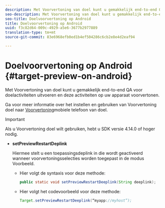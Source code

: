```yaml
---
description: Met Voorvertoning van doel kunt u gemakkelijk end-to-end QA voor doelactiviteiten uitvoeren en deze activiteiten op uw apparaat voorvertonen.
seo-description: Met Voorvertoning van doel kunt u gemakkelijk end-to-end QA voor doelactiviteiten uitvoeren en deze activiteiten op uw apparaat voorvertonen.
seo-title: Doelvoorvertoning op Android
title: Doelvoorvertoning op Android
uuid: f3c82d64-009c-4929-a5e6-3677b2977889
translation-type: tm+mt
source-git-commit: 83e6968efb0ed1b4ef504286c6cb2e8e4d2eaf94

---
```



# Doelvoorvertoning op Android {#target-preview-on-android}

Met Voorvertoning van doel kunt u gemakkelijk end-to-end QA voor doelactiviteiten uitvoeren en deze activiteiten op uw apparaat voorvertonen.

Ga voor meer informatie over het instellen en gebruiken van Voorvertoning doel naar [Voorvertoning](https://docs.adobe.com/content/help/en/target/using/implement-target/mobile-apps/target-mobile-preview.html)mobiele telefoon van doel.

>[!IMPORTANT]
>
>Als u Voorvertoning doel wilt gebruiken, hebt u SDK versie 4.14.0 of hoger nodig.

* **setPreviewRestartDeplink**

   Hiermee stelt u een toepassingsdeplink in die wordt geactiveerd wanneer voorvertoningsselecties worden toegepast in de modus Voorbeeld.

   * Hier volgt de syntaxis voor deze methode:

      ```java
      public static void setPreviewRestartDeeplink(String deeplink);
      ```

   * Hier volgt het codevoorbeeld voor deze methode:

      ```java
      Target.setPreviewRestartDeeplink(“myapp://myhost”); 
      ```

